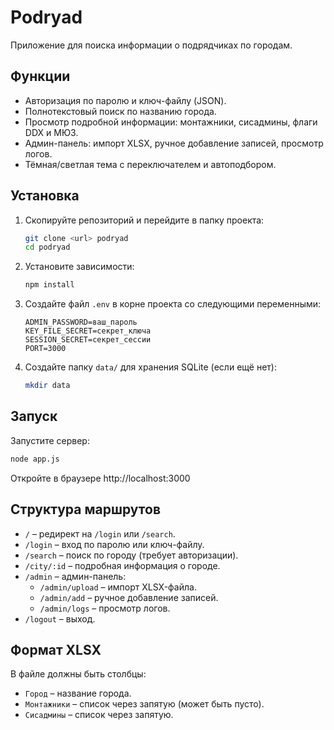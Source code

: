 # Podryad

Приложение для поиска информации о подрядчиках по городам.

## Функции

- Авторизация по паролю и ключ-файлу (JSON).
- Полнотекстовый поиск по названию города.
- Просмотр подробной информации: монтажники, сисадмины, флаги DDX и МЮЗ.
- Админ-панель: импорт XLSX, ручное добавление записей, просмотр логов.
- Тёмная/светлая тема с переключателем и автоподбором.

## Установка

1. Скопируйте репозиторий и перейдите в папку проекта:
   ```bash
   git clone <url> podryad
   cd podryad
   ```
2. Установите зависимости:
   ```bash
   npm install
   ```
3. Создайте файл `.env` в корне проекта со следующими переменными:
   ```dotenv
   ADMIN_PASSWORD=ваш_пароль
   KEY_FILE_SECRET=секрет_ключа
   SESSION_SECRET=секрет_сессии
   PORT=3000
   ```
4. Создайте папку `data/` для хранения SQLite (если ещё нет):
   ```bash
   mkdir data
   ```

## Запуск

Запустите сервер:

```bash
node app.js
```

Откройте в браузере http://localhost:3000

## Структура маршрутов

- `/` – редирект на `/login` или `/search`.
- `/login` – вход по паролю или ключ-файлу.
- `/search` – поиск по городу (требует авторизации).
- `/city/:id` – подробная информация о городе.
- `/admin` – админ-панель:
  - `/admin/upload` – импорт XLSX-файла.
  - `/admin/add` – ручное добавление записей.
  - `/admin/logs` – просмотр логов.
- `/logout` – выход.

## Формат XLSX

В файле должны быть столбцы:

- `Город` – название города.
- `Монтажники` – список через запятую (может быть пусто).
- `Сисадмины` – список через запятую.
